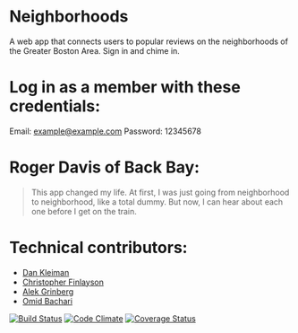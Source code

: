 # Neighborhoods

A web app that connects users to popular reviews on the neighborhoods of the Greater Boston Area. Sign in and chime in.

# Log in as a member with these credentials:
Email: example@example.com
Password: 12345678

# Roger Davis of Back Bay:
> This app changed my life. At first,
> I was just going from neighborhood
> to neighborhood, like a total
> dummy. But now, I can hear about
> each one before I get on the train.

# Technical contributors:
+ [Dan Kleiman](https://github.com/dankleiman)
+ [Christopher Finlayson](https://github.com/ooofinooo)
+ [Alek Grinberg](https://github.com/agrinb)
+ [Omid Bachari](https://github.com/omidbachari)


[![Build Status](https://travis-ci.org/LaunchAcademy/neighborhoods.svg?branch=master)](https://travis-ci.org/LaunchAcademy/neighborhoods) [![Code Climate](https://codeclimate.com/github/LaunchAcademy/neighborhoods.png)](https://codeclimate.com/github/LaunchAcademy/neighborhoods) [![Coverage Status](https://coveralls.io/repos/LaunchAcademy/neighborhoods/badge.png)](https://coveralls.io/r/LaunchAcademy/neighborhoods)


